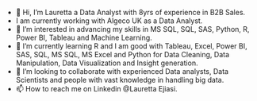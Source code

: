 - 👋 Hi, I’m Lauretta a Data Analyst with 8yrs of experience in B2B Sales.
- I am currently working with Algeco UK as a Data Analyst.
- 👀 I’m interested in advancing my skills in MS SQL, SQL, SAS, Python, R, Power BI, Tableau and Machine Learning.
- 🌱 I’m currently learning R and I am good with Tableau, Excel, Power BI, SAS, SQL, MS SQL, MS Excel and Python for Data Cleaning, Data Manipulation, Data Visualization and Insight generation.
- 💞️ I’m looking to collaborate with experienced Data analysts, Data Scientists and people with vast knowledge in handling big data.
- 📫 How to reach me on Linkedin @Lauretta Ejiasi.
